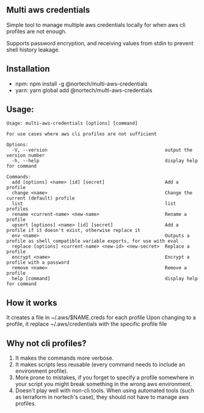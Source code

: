 ## Multi aws credentials

Simple tool to manage multiple aws credentials locally for when aws cli profiles are not enough.

Supports password encryption, and receiving values from stdin to prevent shell history leakage.

## Installation

- npm: npm install -g @nortech/multi-aws-credentials
- yarn: yarn global add @nortech/multi-aws-credentials

## Usage:

```
Usage: multi-aws-credentials [options] [command]

For use cases where aws cli profiles are not sufficient

Options:
  -V, --version                                           output the version number
  -h, --help                                              display help for command

Commands:
  add [options] <name> [id] [secret]                      Add a profile
  change <name>                                           Change the current (default) profile
  list                                                    list profiles
  rename <current-name> <new-name>                        Rename a profile
  upsert [options] <name> [id] [secret]                   Add a profile if it doesn't exist, otherwise replace it
  env <name>                                              Outputs a profile as shell compatible variable exports, for use with eval
  replace [options] <current-name> <new-id> <new-secret>  Replace a profile
  encrypt <name>                                          Encrypt a profile with a password
  remove <name>                                           Remove a profile
  help [command]                                          display help for command
```

## How it works

It creates a file in ~/.aws/$NAME.creds for each profile
Upon changing to a profile, it replace ~/.aws/credentials with the specific profile file

## Why not cli profiles?

1. It makes the commands more verbose.
2. It makes scripts less reusable (every command needs to include an environment profile).
3. More prone to mistakes, if you forget to specify a profile somewhere in your script you might break something in the wrong aws environment.
4. Doesn't play well with non-cli tools. When using automated tools (such as terraform in nortech's case), they should not have to manage aws profiles.
